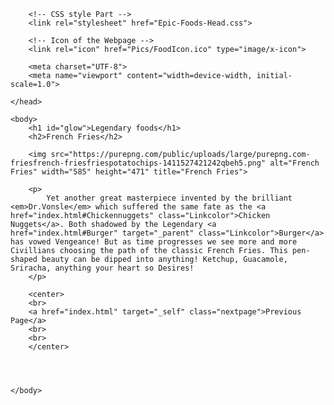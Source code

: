 <!DOCTYPE html>
<html lang="en" dir="ltr">
    <head>
        <title>Epic Foods</title>

        <!-- CSS style Part -->
        <link rel="stylesheet" href="Epic-Foods-Head.css">

        <!-- Icon of the Webpage -->
        <link rel="icon" href="Pics/FoodIcon.ico" type="image/x-icon">

        <meta charset="UTF-8">
        <meta name="viewport" content="width=device-width, initial-scale=1.0">

    </head>

    <body>
        <h1 id="glow">Legendary foods</h1>
        <h2>French Fries</h2>

        <img src="https://purepng.com/public/uploads/large/purepng.com-friesfrench-friesfriespotatochips-1411527421242qbeh5.png" alt="French Fries" width="585" height="471" title="French Fries">

        <p>
            Yet another great masterpiece invented by the brilliant <em>Dr.Vonsle</em> which suffered the same fate as the <a href="index.html#Chickennuggets" class="Linkcolor">Chicken Nuggets</a>. Both shadowed by the Legendary <a href="index.html#Burger" target="_parent" class="Linkcolor">Burger</a> has vowed Vengeance! But as time progresses we see more and more Civillians choosing the path of the classic French Fries. This pen-shaped beauty can be dipped into anything! Ketchup, Guacamole, Sriracha, anything your heart so Desires! 
        </p>

        <center>
        <br>
        <a href="index.html" target="_self" class="nextpage">Previous Page</a>
        <br>
        <br>
        </center>




    </body>
</html>
